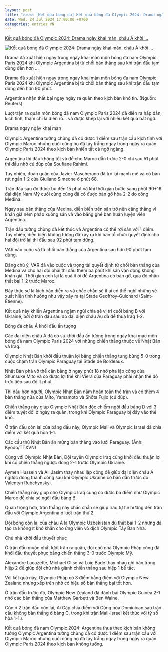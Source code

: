 ```yaml
---
layout: post
title: "🔥🔥🔥🔥 [Ket qua bong da] Kết quả bóng đá Olympic 2024: Drama ngày khai màn, châu Á khởi ..."
date: Wed, 24 Jul 2024 17:00:00 +0700
categories: entries VN
---
```

[Kết quả bóng đá Olympic 2024: Drama ngày khai màn, châu Á khởi ...](https://www.vietnamplus.vn/ket-qua-bong-da-olympic-2024-drama-ngay-khai-man-chau-a-khoi-dau-an-tuong-post966630.vnp)

![Kết quả bóng đá Olympic 2024: Drama ngày khai màn, châu Á khởi ...](https://imagev3.vietnamplus.vn/1200x630/Uploaded/2024/mzdic/2024_07_25/argentina-2507-7459.jpg.webp)

Drama đã xuất hiện ngay trong ngày khai màn môn bóng đá nam Olympic Paris 2024 khi Olympic Argentina bị từ chối bàn thắng sau khi trận đấu tạm dừng đến hơn ...

Drama đã xuất hiện ngay trong ngày khai màn môn bóng đá nam Olympic Paris 2024 khi Olympic Argentina bị từ chối bàn thắng sau khi trận đấu tạm dừng đến hơn 90 phút.

Argentina nhận thất bại ngay ngày ra quân theo kịch bản khó tin. (Nguồn: Reuters)

Lượt trận ra quân môn bóng đá nam Olympic Paris 2024 đã diễn ra hấp dẫn, kịch tính, thậm chí là điên rồ... và được khép lại với nhiều kết quả bất ngờ.

Drama ngay ngày khai màn

Olympic Argentina tưởng chừng đã có được 1 điểm sau trận cầu kịch tính với Olympic Maroc nhưng cuối cùng họ đã tay trắng ngay trong ngày ra quân Olympic Paris 2024 theo kịch bản khiến tất cả ngỡ ngàng.

Argentina thi đấu không tốt và để cho Maroc dẫn trước 2-0 chỉ sau 51 phút thi đấu nhờ cú đúp của Soufiane Rahimi.

Tuy nhiên, đoàn quân của Javier Mascherano đã trở lại mạnh mẽ và có bàn rút ngắn 1-2 của Giuliano Simeone ở phút 68.

Trận đấu sau đó được bù đến 15 phút và khi thời gian bước sang phút 90+16 đại diện Nam Mỹ cuối cùng cũng đã có được bàn gỡ hòa 2-2 do công Medina.

Ngay sau bàn thắng của Medina, diễn biến trên sân trở nên căng thẳng vì khán giả ném pháo xuống sân và vào băng ghế ban huấn luyện viên Argentina.

Trận đấu tưởng chừng đã kết thúc và Argentina có thể rời sân với 1 điểm. Tuy nhiên, diễn biến không tưởng đã xảy ra khi ban tổ chức quyết định cho hai đội trở lại thi đấu sau 92 phút tạm dừng.

VAR vào cuộc và từ chối bàn thắng của Argentina sau hơn 90 phút tạm dừng.

Đáng chú ý, VAR đã vào cuộc và trọng tài quyết định từ chối bàn thắng của Medina và cho hai đội phải thi đấu thêm ba phút khi sân vận động không khán giả. Thời gian còn lại là quá ít ỏi để Argentina có bàn gỡ, qua đó nhận thất bại 1-2 trước Maroc.

Đây thực sự là kịch bản diễn ra và chắc chắn sẽ ít ai có thể nghĩ những sẽ xuất hiện tình huống như vậy xảy ra tại Stade Geoffroy-Guichard (Saint-Étienne).

Kết quả này khiến Argentina ngậm ngùi chia sẻ vị trí cuối bảng B với Ukraine, bởi ở trận đấu sau đó đại diện châu Âu đã để thua Iraq 1-2.

Bóng đá châu Á khởi đầu ấn tượng

Các đại diện châu Á đã có sự khởi đầu ấn tượng trong ngày khai mạc môn bóng đá nam Olympic Paris 2024 với những chiến thắng thuộc về Nhật Bản và Iraq.

Olympic Nhật Bản khởi đầu thuận lợi bằng chiến thắng tưng bừng 5-0 trong cuộc chạm trán Olympic Paraguay tại Stade de Bordeaux.

Nhật Bản phá vỡ thế cân bằng ở ngay phút 18 nhờ pha lập công của Shunsuke Mito và có được lợi thế khi Viera của Paraguay phải nhận thẻ đỏ trực tiếp sau đó ít phút.

Thi đấu hơn người, Olympic Nhật Bản nắm hoàn toàn thế trận và có thêm 4 bàn thắng nữa của Mito, Yamamoto và Shōta Fujio (cú đúp).

Chiến thắng này giúp Olympic Nhật Bản độc chiếm ngôi đầu bảng D với 3 điểm tuyệt đối ở ngày ra quân, trong khi Olympic Paraguay bị đẩy vào thế khó.

Ở trận đấu còn lại của bảng đấu này, Olympic Mali và Olympic Israel đã chia điểm với kết quả hòa 1-1.

Các cầu thủ Nhật Bản ăn mừng bàn thắng vào lưới Paraguay. (Ảnh: Kyodo/TTXVN)

Cùng với Olympic Nhật Bản, Đội tuyển Olympic Iraq cũng khởi đầu thuận lợi khi có chiến thắng ngược dòng 2-1 trước Olympic Ukraine.

Aymen Hussein và Ali Jasim thay nhau lập công để giúp đại diện châu Á ngược dòng thành công sau khi Olympic Ukraine có bàn dẫn trước do Valentyn Rubchynskyi.

Chiến thắng này giúp cho Olympic Iraq cùng có đươc ba điểm như Olympic Maroc để chia sẻ ngôi đầu bảng B.

Quan trọng hơn, trận thắng này chắc chắn sẽ giúp Iraq tự tin hướng đến trận đấu với Olympic Argentina ở lượt trận thứ 2.

Đội bóng còn lại của châu Á là Olympic Uzbekistan dù thất bại 1-2 nhưng đã tạo ra không ít khó khăn cho ứng viên vô địch Olympic Tây Ban Nha.

Chủ nhà khởi đầu thuyết phục

Ở trận đấu muộn nhất lượt trận ra quân, đội chủ nhà Olympic Pháp cũng đã khởi đầu thuyết phục bằng chiến thắng 3-0 trước Olympic Mỹ.

Alexandre Lacazette, Michael Olise và Loïc Badé thay nhau ghi bàn trong hiệp 2 để giúp đội chủ nhà giành chiến thắng sau hiệp 1 bế tắc.

Với kết quả này, Olympic Pháp có 3 điểm bằng điểm với Olympic New Zealand nhưng xếp trên nhờ có hiệu số bàn thắng bại tốt hơn.

Ở trận đấu trước đó, Olympic New Zealand đã đánh bại Olympic Guinea 2-1 nhờ các bàn thắng của Matthew Garbett và Ben Waine.

Còn ở 2 trận đấu còn lại, Ai Cập chia điểm với Cộng hòa Dominican sau trận cầu không bàn thắng ở bảng C, trong khi trận Mali-Israel kết thúc với tỷ số hòa 1-1./.

Kết quả bóng đá nam Olympic 2024: Argentina thua theo kịch bản không tưởng Olympic Argentina tưởng chừng đã có được 1 điểm sau trận cầu với Olympic Maroc nhưng cuối cùng họ đã tay trắng ngay trong ngày ra quân Olympic Paris 2024 theo kịch bản không tưởng.

